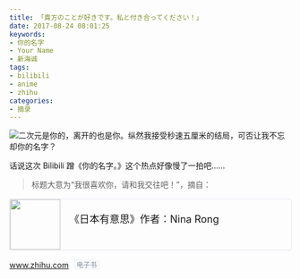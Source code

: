 ```yaml
---
title: 「貴方のことが好きです。私と付き合ってください！」
date: 2017-08-24 08:01:25
keywords:
- 你的名字
- Your Name
- 新海诚
tags:
- bilibili
- anime
- zhihu
categories:
- 摘录
---
```


![二次元是你的，离开的也是你。纵然我接受秒速五厘米的结局，可否让我不忘却你的名字？](https://user-images.githubusercontent.com/10842684/29665442-108631e2-88a2-11e7-9bab-0fb1e88119b3.png)

话说这次 Bilibili 蹭《你的名字。》这个热点好像慢了一拍吧……

> 标题大意为“我很喜欢你，请和我交往吧！”，摘自：

<a href="https://www.zhihu.com/publications/book/19552101" target="_blank" style="position:relative;text-decoration:none;display:-webkit-box;display:-ms-flexbox;display:flex;-webkit-box-pack:justify;-ms-flex-pack:justify;justify-content:space-between;margin-top:16px;margin-bottom:16px;cursor:pointer;border:1px solid #e7eaf1;border-radius:4px;box-shadow: 0 1px 3px 0 rgba(0,34,77,.05);"><img src="https://pic2.zhimg.com/c0295ae7b42a2396a81f7f18cfc788e5_200x0.jpg" style="border:none;padding:0;-ms-flex-negative:0;flex-shrink:0;width:90px;height: 90px;-o-object-fit:cover;object-fit:cover;"><span style="display:-webkit-box;display:-ms-flexbox;display:flex;width:100%;padding:10px 16px;overflow:hidden;-webkit-box-orient:vertical;-webkit-box-direction:normal;-ms-flex-direction:column;flex-direction:column;-ms-flex-pack:distribute;justify-content:space-around;"><span style="font-size:18px;font-weight:400;">《日本有意思》作者：Nina Rong</span><span style="overflow:hidden;font-size:15px;color:#8798ae;text-overflow:ellipsis;word-wrap:normal;white-space:nowrap;">www.zhihu.com<span style="display:inline-block;padding:1px 6px;margin-left:8px;font-size:12px;line-height:normal;color:#8590a6;vertical-align:1px;background-color:#f7f8fa;border-radius:3px;">电子书</span></span></span></a>
